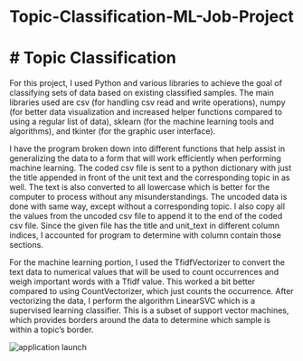 # Topic-Classification-ML-Job-Project

# # Topic Classification

   For this project, I used Python and various libraries to achieve the goal of classifying sets of data based on existing classified samples. The main libraries used are csv (for handling csv read and write operations), numpy (for better data visualization and increased helper functions compared to using a regular list of data), sklearn (for the machine learning tools and algorithms), and tkinter (for the graphic user interface). 
  
   I have the program broken down into different functions that help assist in generalizing the data to a form that will work efficiently when performing machine learning. The coded csv file is sent to a python dictionary with just the title appended in front of the unit text and the corresponding topic in as well. The text is also converted to all lowercase which is better for the computer to process without any misunderstandings. The uncoded data is done with same way, except without a corresponding topic. I also copy all the values from the uncoded csv file to append it to the end of the coded csv file. Since the given file has the title and unit_text in different column indices, I accounted for program to determine with column contain those sections.
  
   For the machine learning portion, I used the TfidfVectorizer to convert the text data to numerical values that will be used to count occurrences and weigh important words with a Tfidf value. This worked a bit better compared to using CountVectorizer, which just counts the occurrence. After vectorizing the data, I perform the algorithm LinearSVC which is a supervised learning classifier. This is a subset of support vector machines, which provides borders around the data to determine which sample is within a topic’s border.
  
  ![application launch](https://i.imgur.com/2a0pqal.png)
